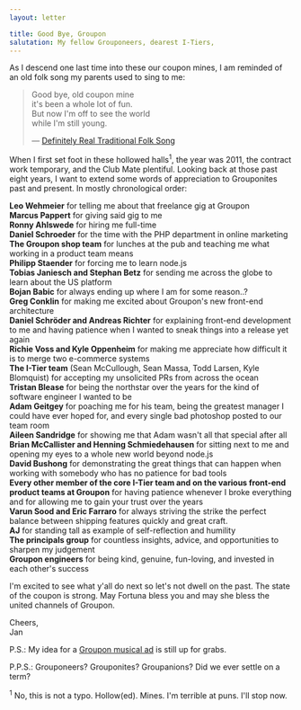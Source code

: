```yaml
---
layout: letter

title: Good Bye, Groupon
salutation: My fellow Grouponeers, dearest I-Tiers,
---
```


As I descend one last time into these our coupon mines,
I am reminded of an old folk song my parents used to sing to me:

> Good bye, old coupon mine<br/>
> it's been a whole lot of fun.<br/>
> But now I'm off to see the world<br/>
> while I'm still young.
>
> — [Definitely Real Traditional Folk Song][folk-song]

When I first set foot in these hollowed halls<sup>1</sup>,
the year was 2011, the contract work temporary,
and the Club Mate plentiful.
Looking back at those past eight years,
I want to extend some words of appreciation to Grouponites past and present.
In mostly chronological order:

**Leo Wehmeier** for telling me about that freelance gig at Groupon<br/>
**Marcus Pappert** for giving said gig to me<br/>
**Ronny Ahlswede** for hiring me full-time<br/>
**Daniel Schroeder** for the time with the PHP department in online marketing<br/>
**The Groupon shop team**
for lunches at the pub and teaching me what working in a product team means<br/>
**Philipp Staender** for forcing me to learn node.js<br/>
**Tobias Janiesch and Stephan Betz** for sending me across the globe to learn about the US platform<br/>
**Bojan Babic** for always ending up where I am for some reason..?<br/>
**Greg Conklin** for making me excited about Groupon's new front-end architecture<br/>
**Daniel Schröder and Andreas Richter** for explaining front-end development to me
and having patience when I wanted to sneak things into a release yet again<br/>
**Richie Voss and Kyle Oppenheim** for making me appreciate how difficult it is to merge two e-commerce systems<br/>
**The I-Tier team** (Sean McCullough, Sean Massa, Todd Larsen, Kyle Blomquist)
for accepting my unsolicited PRs from across the ocean<br/>
**Tristan Blease** for being the northstar over the years for the kind of software engineer I wanted to be<br/>
**Adam Geitgey** for poaching me for his team,
being the greatest manager I could have ever hoped for,
and every single bad photoshop posted to our team room<br/>
**Aileen Sandridge** for showing me that Adam wasn't all that special after all<br/>
**Brian McCallister and Henning Schmiedehausen** for sitting next to me
and opening my eyes to a whole new world beyond node.js<br/>
**David Bushong** for demonstrating the great things that can happen
when working with somebody who has no patience for bad tools<br/>
**Every other member of the core I-Tier team and on the various front-end product teams at Groupon**
for having patience whenever I broke everything
and for allowing me to gain your trust over the years<br/>
**Varun Sood and Eric Farraro** for always striving the strike the perfect balance
between shipping features quickly and great craft.<br/>
**AJ** for standing tall as example of self-reflection and humility<br/>
**The principals group**
for countless insights, advice, and opportunities to sharpen my judgement<br/>
**Groupon engineers**
for being kind, genuine, fun-loving, and invested in each other's success<br/>

I'm excited to see what y'all do next
so let's not dwell on the past.
The state of the coupon is strong.
May Fortuna bless you and may she bless the united channels of Groupon.

Cheers,<br/>
Jan

P.S.: My idea for a [Groupon musical ad][musical-ad] is still up for grabs.

P.P.S.: Grouponeers? Grouponites? Groupanions? Did we ever settle on a term?

<sup>1</sup> No, this is not a typo. Hollow(ed). Mines. I'm terrible at puns. I'll stop now.

[folk-song]: https://soundcloud.com/jkrems/good-bye-old-coupon-mine
[musical-ad]: https://soundcloud.com/jkrems/unfamiliar-places
